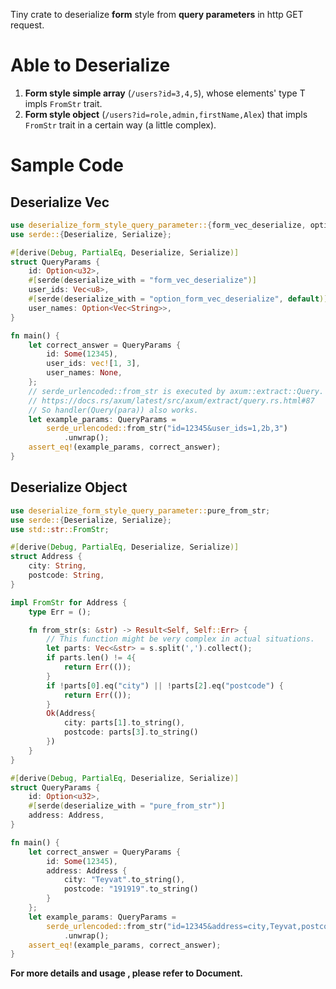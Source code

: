Tiny crate to deserialize **form** style
from **query parameters** in http GET request.

# Able to Deserialize
1. **Form style simple array** (`/users?id=3,4,5`), whose elements' type T impls `FromStr` trait.
2. **Form style object** (`/users?id=role,admin,firstName,Alex`) that impls `FromStr` trait in a certain way (a little complex).

# Sample Code

## Deserialize Vec<T>
```rust
use deserialize_form_style_query_parameter::{form_vec_deserialize, option_form_vec_deserialize};
use serde::{Deserialize, Serialize};

#[derive(Debug, PartialEq, Deserialize, Serialize)]
struct QueryParams {
    id: Option<u32>,
    #[serde(deserialize_with = "form_vec_deserialize")]
    user_ids: Vec<u8>,
    #[serde(deserialize_with = "option_form_vec_deserialize", default)]
    user_names: Option<Vec<String>>,
}

fn main() {
    let correct_answer = QueryParams {
        id: Some(12345),
        user_ids: vec![1, 3],
        user_names: None,
    };
    // serde_urlencoded::from_str is executed by axum::extract::Query.
    // https://docs.rs/axum/latest/src/axum/extract/query.rs.html#87
    // So handler(Query(para)) also works.
    let example_params: QueryParams =
        serde_urlencoded::from_str("id=12345&user_ids=1,2b,3")
            .unwrap();
    assert_eq!(example_params, correct_answer);
}
```

## Deserialize Object
```rust
use deserialize_form_style_query_parameter::pure_from_str;
use serde::{Deserialize, Serialize};
use std::str::FromStr;

#[derive(Debug, PartialEq, Deserialize, Serialize)]
struct Address {
    city: String,
    postcode: String,
}

impl FromStr for Address {
    type Err = ();

    fn from_str(s: &str) -> Result<Self, Self::Err> {
        // This function might be very complex in actual situations.
        let parts: Vec<&str> = s.split(',').collect();
        if parts.len() != 4{
            return Err(());
        }
        if !parts[0].eq("city") || !parts[2].eq("postcode") {
            return Err(());
        }
        Ok(Address{
            city: parts[1].to_string(),
            postcode: parts[3].to_string()
        })
    }
}

#[derive(Debug, PartialEq, Deserialize, Serialize)]
struct QueryParams {
    id: Option<u32>,
    #[serde(deserialize_with = "pure_from_str")]
    address: Address,
}

fn main() {
    let correct_answer = QueryParams {
        id: Some(12345),
        address: Address {
            city: "Teyvat".to_string(),
            postcode: "191919".to_string()
        }
    };
    let example_params: QueryParams =
        serde_urlencoded::from_str("id=12345&address=city,Teyvat,postcode,191919")
            .unwrap();
    assert_eq!(example_params, correct_answer);
}
```

**For more details and usage , please refer to Document.**
